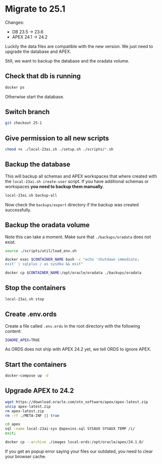 # Migrate to 25.1 

Changes:
- DB 23.5 -> 23.6
- APEX 24.1 -> 24.2

Luckily the data files are compatible with the new version. We just need to upgrade the database and APEX.

Still, we want to backup the database and the oradata volume.

## Check that db is running

```sh
docker ps 
```

Otherwise start the database.

## Switch branch

```sh
git checkout 25-1
```

## Give permission to all new scripts

```sh
chmod +x ./local-23ai.sh ./setup.sh ./scripts/*.sh
```

## Backup the database

This will backup all schemas and APEX workspaces that where created with the `local-23ai.sh create-user` script. If you have additional schemas or workspaces **you need to backup them manually**.

```sh
local-23ai.sh backup-all   
```

Now check the `backups/export` directory if the backup was created successfully.

## Backup the oradata volume

Note this can take a moment. Make sure that `./backups/oradata` does not exist.

```sh
source ./scripts/util/load_env.sh

docker exec $CONTAINER_NAME bash -c "echo 'shutdown immediate;
exit' | sqlplus / as sysdba && exit"

docker cp $CONTAINER_NAME:/opt/oracle/oradata ./backups/oradata
```

## Stop the containers

```sh
local-23ai.sh stop
```

## Create .env.ords

Create a file called `.env.ords` in the root directory with the following content:

```sh
IGNORE_APEX=TRUE
```

As ORDS does not ship with APEX 24.2 yet, we tell ORDS to ignore APEX.

## Start the containers

```sh
docker-compose up -d
```

## Upgrade APEX to 24.2

```sh
wget https://download.oracle.com/otn_software/apex/apex-latest.zip
unzip apex-latest.zip
rm apex-latest.zip
rm -rf ./META-INF || true

cd apex
sql -name local-23ai-sys @apexins.sql SYSAUX SYSAUX TEMP /i/
exit;

docker cp --archive ./images local-ords:/opt/oracle/apex/24.1.0/
```

If you get an popup error saying your files our outdated, you need to clear your browser cache.
